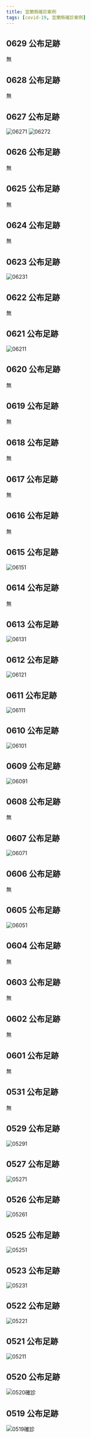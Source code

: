```yaml
---
title: 宜蘭縣確診案例
tags: [covid-19, 宜蘭縣確診案例]
---
```

## 0629 公布足跡
無
## 0628 公布足跡
無
## 0627 公布足跡
![06271](https://www.ilshb.gov.tw/uploads/images/subject/11006/0627-3.jpg)
![06272](https://www.ilshb.gov.tw/uploads/images/subject/11006/0627-4.jpg)
## 0626 公布足跡
無
## 0625 公布足跡
無
## 0624 公布足跡
無
## 0623 公布足跡
![06231](https://www.ilshb.gov.tw/uploads/images/subject/11006/0623-4.jpg)
## 0622 公布足跡
無
## 0621 公布足跡
![06211](https://www.ilshb.gov.tw/uploads/images/subject/11006/0621-3.jpg)
## 0620 公布足跡
無
## 0619 公布足跡
無
## 0618 公布足跡
無
## 0617 公布足跡
無
## 0616 公布足跡
無
## 0615 公布足跡
![06151](https://www.ilshb.gov.tw/uploads/images/subject/11006/0615-3.jpg)
## 0614 公布足跡
無
## 0613 公布足跡
![06131](https://www.ilshb.gov.tw/uploads/images/subject/11006/0613-4.jpg)
## 0612 公布足跡
![06121](https://www.ilshb.gov.tw/uploads/images/subject/11006/0612-4.jpg)
## 0611 公布足跡
![06111](https://www.ilshb.gov.tw/uploads/images/subject/11006/0611-3.jpg)
## 0610 公布足跡
![06101](https://www.ilshb.gov.tw/uploads/images/subject/11006/0610-4.jpg)
## 0609 公布足跡
![06091](https://www.ilshb.gov.tw/uploads/images/subject/11006/0609-4.jpg)
## 0608 公布足跡
無
## 0607 公布足跡
![06071](https://www.ilshb.gov.tw/uploads/images/subject/11006/0607-4.jpg)
## 0606 公布足跡
無
## 0605 公布足跡
![06051](https://www.ilshb.gov.tw/uploads/images/subject/11006/0605-2.jpg)
## 0604 公布足跡
無
## 0603 公布足跡
無
## 0602 公布足跡
無
## 0601 公布足跡
無
## 0531 公布足跡
無
## 0529 公布足跡
![05291](https://www.ilshb.gov.tw/uploads/images/subject/11005/210529-2.jpg)
## 0527 公布足跡
![05271](https://www.ilshb.gov.tw/uploads/images/subject/11005/0527-5.jpg)
## 0526 公布足跡
![05261](https://www.ilshb.gov.tw/uploads/images/subject/11005/210526-3.jpg)
## 0525 公布足跡
![05251](https://www.ilshb.gov.tw/uploads/images/subject/11005/0525-6.jpg)
## 0523 公布足跡
![05231](https://www.ilshb.gov.tw/uploads/images/subject/11005/210523-3.jpg)

## 0522 公布足跡
![05221](https://www.ilshb.gov.tw/uploads/images/news/new/110/210522-2.jpg)
## 0521 公布足跡
![05211](https://www.ilshb.gov.tw/uploads/images/subject/11005/0521-2.jpg)
## 0520 公布足跡
![0520確診](https://www.ilshb.gov.tw/uploads/images/news/new/110/14084408775700.jpg)
## 0519 公布足跡
![0519確診](https://www.ilshb.gov.tw/uploads/images/news/new/110/14085200452888.jpg)
